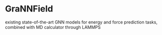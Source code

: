 # GraNNField
existing state-of-the-art GNN models for energy and force prediction tasks, combined with MD calculator through LAMMPS
